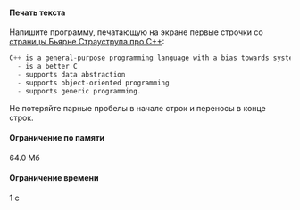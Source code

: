 #### Печать текста ####

Напишите программу, печатающую на экране первые строчки со [страницы Бьярне Страуструпа про C++](https://www.stroustrup.com/C++.html):

```objectivec
C++ is a general-purpose programming language with a bias towards systems programming that
  - is a better C
  - supports data abstraction
  - supports object-oriented programming
  - supports generic programming.
```

Не потеряйте парные пробелы в начале строк и переносы в конце строк.

#### Ограничение по памяти ####
64.0 Мб
#### Ограничение времени ####
1 с


